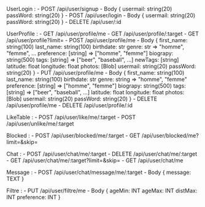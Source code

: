 UserLogin :
    - POST      /api/user/signup
        - Body 
        {
            usermail: string(20)
            passWord: string(20)
        }
    - POST      /api/user/login
        - Body 
        {
            usermail: string(20)
            passWord: string(20)
        }
    - DELETE    /api/user/:id

UserProfile :
    - GET       /api/user/profile/me
    - GET       /api/user/profile/:target
    - GET       /api/user/profile?limit=<int>
    - POST      /api/user/profile/me
        - Body 
        {
            first_name: string(100)
            last_name:  string(100)
            birthdate:  str
            genre:      str => "homme", "femme", ...
            preference: [string] => ["homme", "femme"]
            biograpy:   string(500)
            tags:       [string] => ["beer", "baseball", ...]
            newTags:    [string]
            latitude:   float
            longitude:  float
            photos:     [Blob]
            usermail:   string(20)
            passWord:   string(20)
        }
    - PUT         /api/user/profile/me
        - Body 
        {
            first_name: string(100)
            last_name:  string(100)
            birthdate:  str
            genre:      string => "homme", "femme"
            preference: [string] => ["homme", "femme"]
            biograpy:   string(500)
            tags:       [string] => ["beer", "baseball", ...]
            latitude:   float
            longitude:  float
            photos:     [Blob]
            usermail:   string(20)
            passWord:   string(20)
        }
    - DELETE    /api/user/profile/me
    - DELETE    /api/user/profile/:id


LikeTable :
    - POST      /api/user/like/me/:target
    - POST      /api/user/unlike/me/:target

Blocked :
    - POST      /api/user/blocked/me/:target
    - GET       /api/user/blocked/me?limit=<int>&skip=<int>

Chat :
    - POST      /api/user/chat/me/:target
    - DELETE    /api/user/chat/me/:target
    - GET       /api/user/chat/me/:target?limit=<int>&skip=<int>
    - GET       /api/user/chat/me

Message :
    - POST      /api/user/chat/message/me/:target
        - Body 
        {
            message:    TEXT
        }

Filtre :
    - PUT       /api/user/filtre/me
        - Body
        {
            ageMin:     INT
            ageMax:     INT
            distMax:    INT
            preference: INT
        }
